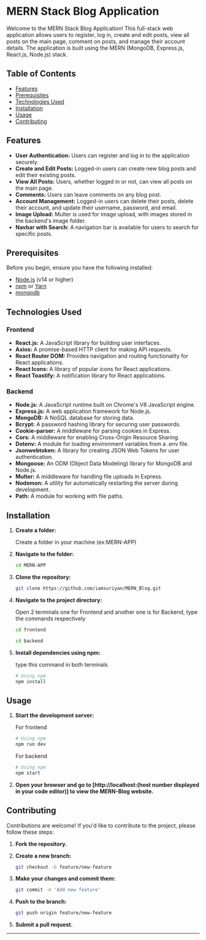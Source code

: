 # MERN Stack Blog Application

Welcome to the MERN Stack Blog Application! This full-stack web application allows users to register, log in, create and edit posts, view all posts on the main page, comment on posts, and manage their account details. The application is built using the MERN (MongoDB, Express.js, React.js, Node.js) stack.

## Table of Contents

- [Features](#features)
- [Prerequisites](#prerequisites)
- [Technologies Used](#technologies_used)
- [Installation](#installation)
- [Usage](#usage)
- [Contributing](#contributing)

## Features

- **User Authentication:** Users can register and log in to the application securely.
- **Create and Edit Posts:** Logged-in users can create new blog posts and edit their existing posts.
- **View All Posts:** Users, whether logged in or not, can view all posts on the main page.
- **Comments:** Users can leave comments on any blog post.
- **Account Management:** Logged-in users can delete their posts, delete their account, and update their username, password, and email.
- **Image Upload:** Multer is used for image upload, with images stored in the backend's image folder.
- **Navbar with Search:** A navigation bar is available for users to search for specific posts.

## Prerequisites

Before you begin, ensure you have the following installed:

- [Node.js](https://nodejs.org/) (v14 or higher)
- [npm](https://www.npmjs.com/) or [Yarn](https://yarnpkg.com/)
- [mongodb](https://www.mongodb.com/)

## Technologies Used

### Frontend

- **React.js:** A JavaScript library for building user interfaces.
- **Axios:** A promise-based HTTP client for making API requests.
- **React Router DOM:** Provides navigation and routing functionality for React applications.
- **React Icons:** A library of popular icons for React applications.
- **React Toastify:** A notification library for React applications.

### Backend

- **Node.js:** A JavaScript runtime built on Chrome's V8 JavaScript engine.
- **Express.js:** A web application framework for Node.js.
- **MongoDB:** A NoSQL database for storing data.
- **Bcrypt:** A password hashing library for securing user passwords.
- **Cookie-parser:** A middleware for parsing cookies in Express.
- **Cors:** A middleware for enabling Cross-Origin Resource Sharing.
- **Dotenv:** A module for loading environment variables from a .env file.
- **Jsonwebtoken:** A library for creating JSON Web Tokens for user authentication.
- **Mongoose:** An ODM (Object Data Modeling) library for MongoDB and Node.js.
- **Multer:** A middleware for handling file uploads in Express.
- **Nodemon:** A utility for automatically restarting the server during development.
- **Path:** A module for working with file paths.

## Installation

1. **Create a folder:**

    Create a folder in your machine (ex:MERN-APP)

2. **Navigate to the folder:**

    ```bash
    cd MERN-APP
    ```

3. **Clone the repository:**

    ```bash
    git clone https://github.com/iamsuriyan/MERN_Blog.git
    ```

4. **Navigate to the project directory:**

   Open 2 terminals one for Frontend and another one is for Backend, type the commands respectively
   
    ```bash
    cd frontend
    ```

     ```bash
    cd backend
    ```

5. **Install dependencies using npm:**

   type this command in both terminals
   
    ```bash
    # Using npm
    npm install
    ```

## Usage

1. **Start the development server:**

    For frontend
   
    ```bash
    # Using npm
    npm run dev
    ```
    For backend

    ```bash
    # Using npm
    npm start
    ```

2. **Open your browser and go to [http://localhost:(host number displayed in your code editor)] to view the MERN-Blog website.**

## Contributing

Contributions are welcome! If you'd like to contribute to the project, please follow these steps:

1. **Fork the repository.**
2. **Create a new branch:**

    ```bash
    git checkout -b feature/new-feature
    ```

3. **Make your changes and commit them:**

    ```bash
    git commit -m 'Add new feature'
    ```

4. **Push to the branch:**

    ```bash
    git push origin feature/new-feature
    ```

5. **Submit a pull request.**


--- 
